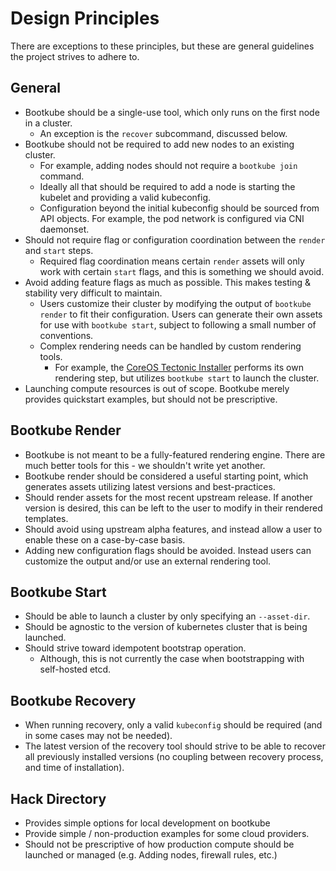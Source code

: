 # Design Principles

There are exceptions to these principles, but these are general guidelines the project strives to adhere to.

## General

- Bootkube should be a single-use tool, which only runs on the first node in a cluster.
    - An exception is the `recover` subcommand, discussed below.
- Bootkube should not be required to add new nodes to an existing cluster.
    - For example, adding nodes should not require a `bootkube join` command.
    - Ideally all that should be required to add a node is starting the kubelet and providing a valid kubeconfig.
    - Configuration beyond the initial kubeconfig should be sourced from API objects. For example, the pod network is configured via CNI daemonset.
- Should not require flag or configuration coordination between the `render` and `start` steps.
    - Required flag coordination means certain `render` assets will only work with certain `start` flags, and this is something we should avoid.
- Avoid adding feature flags as much as possible. This makes testing & stability very difficult to maintain.
    - Users customize their cluster by modifying the output of `bootkube render` to fit their configuration. Users can generate their own assets for use with `bootkube start`, subject to following a small number of conventions.
    - Complex rendering needs can be handled by custom rendering tools.
        - For example, the [CoreOS Tectonic Installer](https://github.com/coreos/tectonic-installer) performs its own rendering step, but utilizes `bootkube start` to launch the cluster.
- Launching compute resources is out of scope. Bootkube merely provides quickstart examples, but should not be prescriptive.

## Bootkube Render

- Bootkube is not meant to be a fully-featured rendering engine. There are much better tools for this - we shouldn't write yet another.
- Bootkube render should be considered a useful starting point, which generates assets utilizing latest versions and best-practices.
- Should render assets for the most recent upstream release. If another version is desired, this can be left to the user to modify in their rendered templates.
- Should avoid using upstream alpha features, and instead allow a user to enable these on a case-by-case basis.
- Adding new configuration flags should be avoided. Instead users can customize the output and/or use an external rendering tool.

## Bootkube Start

- Should be able to launch a cluster by only specifying an `--asset-dir`.
- Should be agnostic to the version of kubernetes cluster that is being launched.
- Should strive toward idempotent bootstrap operation.
    - Although, this is not currently the case when bootstrapping with self-hosted etcd.

## Bootkube Recovery

- When running recovery, only a valid `kubeconfig` should be required (and in some cases may not be needed).
- The latest version of the recovery tool should strive to be able to recover all previously installed versions (no coupling between recovery process, and time of installation).

## Hack Directory

- Provides simple options for local development on bootkube
- Provide simple / non-production examples for some cloud providers.
- Should not be prescriptive of how production compute should be launched or managed (e.g. Adding nodes, firewall rules, etc.)
